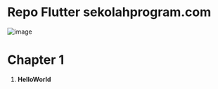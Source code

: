 # Repo Flutter sekolahprogram.com
![image](https://flutter.dev/assets/flutter-lockup-1caf6476beed76adec3c477586da54de6b552b2f42108ec5bc68dc63bae2df75.png)

# Chapter 1 
1. __HelloWorld__
